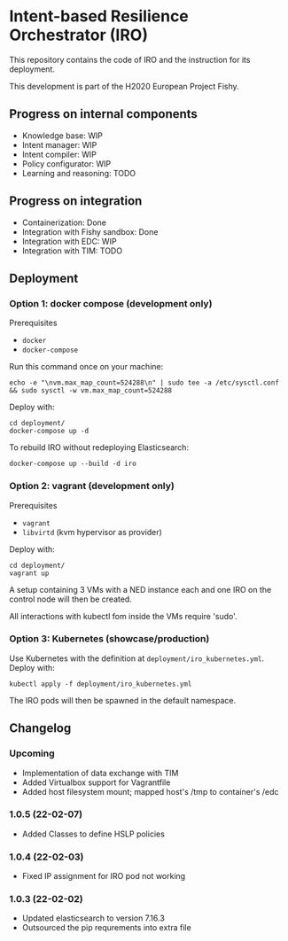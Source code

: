 # Intent-based Resilience Orchestrator (IRO)

This repository contains the code of IRO and the instruction for its deployment. 

This development is part of the H2020 European Project Fishy.


## Progress on internal components

- Knowledge base: WIP
- Intent manager: WIP
- Intent compiler: WIP
- Policy configurator: WIP
- Learning and reasoning: TODO


## Progress on integration

- Containerization: Done
- Integration with Fishy sandbox: Done
- Integration with EDC: WIP
- Integration with TIM: TODO


## Deployment 

### Option 1: docker compose (development only)

Prerequisites

- `docker`
- `docker-compose`


Run this command once on your machine:
```shell
echo -e "\nvm.max_map_count=524288\n" | sudo tee -a /etc/sysctl.conf && sudo sysctl -w vm.max_map_count=524288
```

Deploy with:
```shell
cd deployment/
docker-compose up -d
```

To rebuild IRO without redeploying Elasticsearch:

```shell
docker-compose up --build -d iro
```

### Option 2: vagrant (development only)

Prerequisites

- `vagrant`
- `libvirtd` (kvm hypervisor as provider)

Deploy with:
```shell
cd deployment/
vagrant up
```
A setup containing 3 VMs with a NED instance each and one IRO on the control node will then be created. 

All interactions with kubectl fom inside the VMs require 'sudo'.

### Option 3: Kubernetes (showcase/production)

Use Kubernetes with the definition at `deployment/iro_kubernetes.yml`.
Deploy with:
```shell
kubectl apply -f deployment/iro_kubernetes.yml
```
The IRO pods will then be spawned in the default namespace.



## Changelog

### Upcoming
- Implementation of data exchange with TIM
- Added Virtualbox support for Vagrantfile
- Added host filesystem mount; mapped host's /tmp to container's /edc

### 1.0.5 (22-02-07) 
- Added Classes to define HSLP policies

### 1.0.4 (22-02-03)
- Fixed IP assignment for IRO pod not working

### 1.0.3 (22-02-02)
- Updated elasticsearch to version 7.16.3
- Outsourced the pip requrements into extra file
